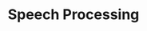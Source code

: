 ---
title: "Speech Processing"

categories: ['']

tags: ['Speech', 'Processing']

arwords: 'معالجة الكلام المنطوق'

arexps: []

enwords: ['Speech Processing']

enexps: []

arlexicons: 'ع'

enlexicons: 'S'

authors: ['Ruqayya Roshdy']

translators: ['']

citations: 'مقدمة في حوسبة اللغة العربية'

sources: 'مركز الملك عبدالله بن عبدالعزيز الدولي لخدمة اللغة العربية'

slug: ""
---